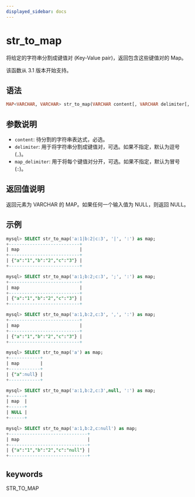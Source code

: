 ```yaml
---
displayed_sidebar: docs
---
```


# str_to_map



将给定的字符串分割成键值对 (Key-Value pair)，返回包含这些键值对的 Map。

该函数从 3.1 版本开始支持。

## 语法

```Haskell
MAP<VARCHAR, VARCHAR> str_to_map(VARCHAR content[, VARCHAR delimiter[, VARCHAR map_delimiter]])
```

## 参数说明

- `content`: 待分割的字符串表达式，必选。
- `delimiter`: 用于将字符串分割成键值对，可选。如果不指定，默认为逗号 (`,`)。
- `map_delimiter`: 用于将每个键值对分开，可选。如果不指定，默认为冒号 (`:`)。

## 返回值说明

返回元素为 VARCHAR 的 MAP。如果任何一个输入值为 NULL，则返回 NULL。

## 示例

```SQL
mysql> SELECT str_to_map('a:1|b:2|c:3', '|', ':') as map;
+---------------------------+
| map                       |
+---------------------------+
| {"a":"1","b":"2","c":"3"} |
+---------------------------+

mysql> SELECT str_to_map('a:1;b:2;c:3', ';', ':') as map;
+---------------------------+
| map                       |
+---------------------------+
| {"a":"1","b":"2","c":"3"} |
+---------------------------+

mysql> SELECT str_to_map('a:1,b:2,c:3', ',', ':') as map;
+---------------------------+
| map                       |
+---------------------------+
| {"a":"1","b":"2","c":"3"} |
+---------------------------+

mysql> SELECT str_to_map('a') as map;
+------------+
| map        |
+------------+
| {"a":null} |
+------------+

mysql> SELECT str_to_map('a:1,b:2,c:3',null, ':') as map;
+------+
| map  |
+------+
| NULL |
+------+

mysql> SELECT str_to_map('a:1,b:2,c:null') as map;
+------------------------------+
| map                          |
+------------------------------+
| {"a":"1","b":"2","c":"null"} |
+------------------------------+
```

## keywords

STR_TO_MAP